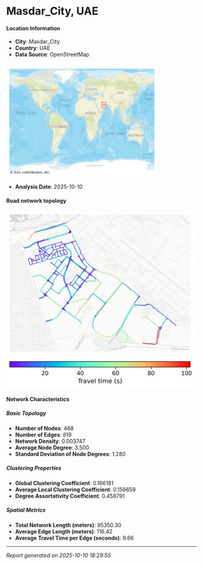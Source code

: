 # Masdar_City, UAE

#### Location Information

- **City**: Masdar_City
- **Country**: UAE
- **Data Source**: OpenStreetMap
<img src="Masdar_City_location.png" alt="Masdar_City Location Map" width="400" />

- **Analysis Date**: 2025-10-10

#### Road network topology

<img src="Masdar_City_network_map.png" alt="Masdar_City Road Network Map" width="500"/>

#### Network Characteristics

##### Basic Topology

- **Number of Nodes**: 468
- **Number of Edges**: 819
- **Network Density**: 0.003747
- **Average Node Degree**: 3.500
- **Standard Deviation of Node Degrees**: 1.280

##### Clustering Properties

- **Global Clustering Coefficient**: 0.166181
- **Average Local Clustering Coefficient**: 0.156659
- **Degree Assortativity Coefficient**: 0.458791

##### Spatial Metrics

- **Total Network Length (meters)**: 95350.30
- **Average Edge Length (meters)**: 116.42
- **Average Travel Time per Edge (seconds)**: 9.66

---
*Report generated on 2025-10-10 18:29:55*
